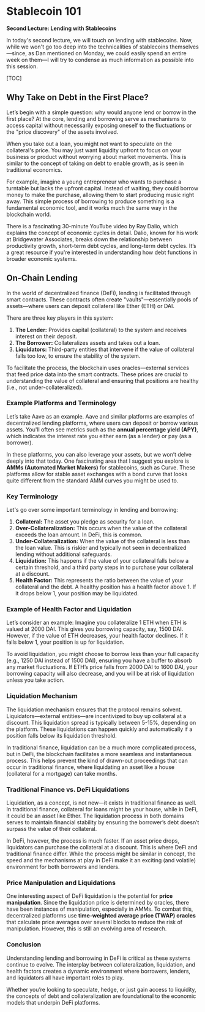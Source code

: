 # Stablecoin 101

**Second Lecture: Lending with Stablecoins**

In today's second lecture, we will touch on lending with stablecoins. Now, while we won't go too deep into the technicalities of stablecoins themselves—since, as Dan mentioned on Monday, we could easily spend an entire week on them—I will try to condense as much information as possible into this session.

[TOC]

## Why Take on Debt in the First Place?

Let’s begin with a simple question: why would anyone lend or borrow in the first place? At the core, lending and borrowing serve as mechanisms to access capital without necessarily exposing oneself to the fluctuations or the "price discovery" of the assets involved.

When you take out a loan, you might not want to speculate on the collateral's price. You may just want liquidity upfront to focus on your business or product without worrying about market movements. This is similar to the concept of taking on debt to enable growth, as is seen in traditional economics.

For example, imagine a young entrepreneur who wants to purchase a turntable but lacks the upfront capital. Instead of waiting, they could borrow money to make the purchase, allowing them to start producing music right away. This simple process of borrowing to produce something is a fundamental economic tool, and it works much the same way in the blockchain world.

There is a fascinating 30-minute YouTube video by Ray Dalio, which explains the concept of economic cycles in detail. Dalio, known for his work at Bridgewater Associates, breaks down the relationship between productivity growth, short-term debt cycles, and long-term debt cycles. It’s a great resource if you're interested in understanding how debt functions in broader economic systems.

## On-Chain Lending

In the world of decentralized finance (DeFi), lending is facilitated through smart contracts. These contracts often create "vaults"—essentially pools of assets—where users can deposit collateral like Ether (ETH) or DAI.

There are three key players in this system:

1. **The Lender:** Provides capital (collateral) to the system and receives interest on their deposit.
2. **The Borrower:** Collateralizes assets and takes out a loan.
3. **Liquidators:** Third-party entities that intervene if the value of collateral falls too low, to ensure the stability of the system.

To facilitate the process, the blockchain uses oracles—external services that feed price data into the smart contracts. These prices are crucial to understanding the value of collateral and ensuring that positions are healthy (i.e., not under-collateralized).

### Example Platforms and Terminology

Let’s take Aave as an example. Aave and similar platforms are examples of decentralized lending platforms, where users can deposit or borrow various assets. You'll often see metrics such as the **annual percentage yield (APY)**, which indicates the interest rate you either earn (as a lender) or pay (as a borrower).

In these platforms, you can also leverage your assets, but we won’t delve deeply into that today. One fascinating area that I suggest you explore is **AMMs (Automated Market Makers)** for stablecoins, such as Curve. These platforms allow for stable asset exchanges with a bond curve that looks quite different from the standard AMM curves you might be used to.

### Key Terminology

Let's go over some important terminology in lending and borrowing:

1. **Collateral:** The asset you pledge as security for a loan.
2. **Over-Collateralization:** This occurs when the value of the collateral exceeds the loan amount. In DeFi, this is common.
3. **Under-Collateralization:** When the value of the collateral is less than the loan value. This is riskier and typically not seen in decentralized lending without additional safeguards.
4. **Liquidation:** This happens if the value of your collateral falls below a certain threshold, and a third party steps in to purchase your collateral at a discount.
5. **Health Factor:** This represents the ratio between the value of your collateral and the debt. A healthy position has a health factor above 1. If it drops below 1, your position may be liquidated.

### Example of Health Factor and Liquidation

Let’s consider an example: Imagine you collateralize 1 ETH when ETH is valued at 2000 DAI. This gives you borrowing capacity, say, 1500 DAI. However, if the value of ETH decreases, your health factor declines. If it falls below 1, your position is up for liquidation.

To avoid liquidation, you might choose to borrow less than your full capacity (e.g., 1250 DAI instead of 1500 DAI), ensuring you have a buffer to absorb any market fluctuations. If ETH’s price falls from 2000 DAI to 1600 DAI, your borrowing capacity will also decrease, and you will be at risk of liquidation unless you take action.

### Liquidation Mechanism

The liquidation mechanism ensures that the protocol remains solvent. Liquidators—external entities—are incentivized to buy up collateral at a discount. This liquidation spread is typically between 5-15%, depending on the platform. These liquidations can happen quickly and automatically if a position falls below its liquidation threshold.

In traditional finance, liquidation can be a much more complicated process, but in DeFi, the blockchain facilitates a more seamless and instantaneous process. This helps prevent the kind of drawn-out proceedings that can occur in traditional finance, where liquidating an asset like a house (collateral for a mortgage) can take months.

### Traditional Finance vs. DeFi Liquidations

Liquidation, as a concept, is not new—it exists in traditional finance as well. In traditional finance, collateral for loans might be your house, while in DeFi, it could be an asset like Ether. The liquidation process in both domains serves to maintain financial stability by ensuring the borrower’s debt doesn’t surpass the value of their collateral.

In DeFi, however, the process is much faster. If an asset price drops, liquidators can purchase the collateral at a discount. This is where DeFi and traditional finance differ. While the process might be similar in concept, the speed and the mechanisms at play in DeFi make it an exciting (and volatile) environment for both borrowers and lenders.

### Price Manipulation and Liquidations

One interesting aspect of DeFi liquidation is the potential for **price manipulation**. Since the liquidation price is determined by oracles, there have been instances of manipulation, especially in AMMs. To combat this, decentralized platforms use **time-weighted average price (TWAP) oracles** that calculate price averages over several blocks to reduce the risk of manipulation. However, this is still an evolving area of research.

### Conclusion

Understanding lending and borrowing in DeFi is critical as these systems continue to evolve. The interplay between collateralization, liquidation, and health factors creates a dynamic environment where borrowers, lenders, and liquidators all have important roles to play. 

Whether you’re looking to speculate, hedge, or just gain access to liquidity, the concepts of debt and collateralization are foundational to the economic models that underpin DeFi platforms.